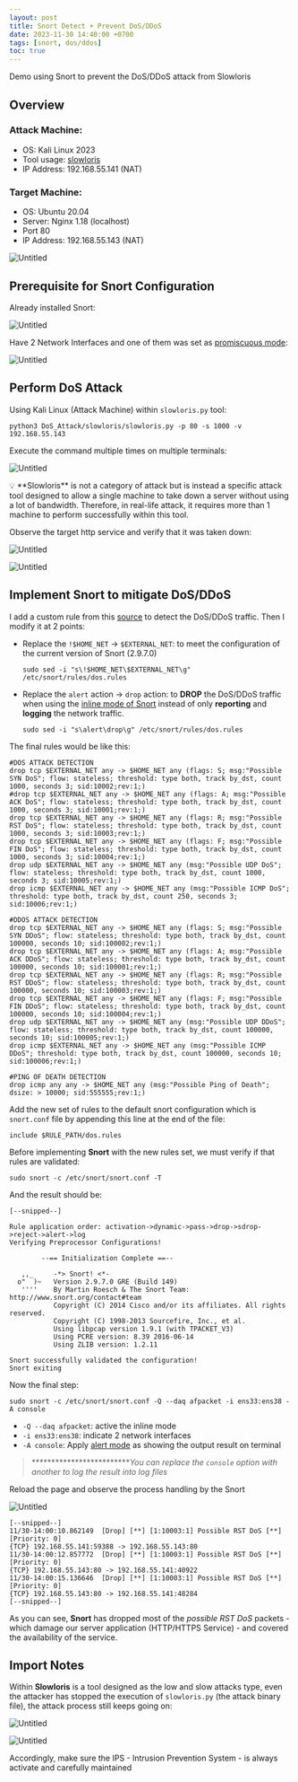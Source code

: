 ```yaml
---
layout: post
title: Snort Detect + Prevent DoS/DDoS
date: 2023-11-30 14:40:00 +0700
tags: [snort, dos/ddos]
toc: true
---
```


<p class="message">Demo using Snort to prevent the DoS/DDoS attack from Slowloris</p>

## Overview

### Attack Machine:

- OS: Kali Linux 2023
- Tool usage: [slowloris](https://github.com/gkbrk/slowloris)
- IP Address: 192.168.55.141 (NAT)

### Target Machine:

- OS: Ubuntu 20.04
- Server: Nginx 1.18 (localhost)
- Port 80
- IP Address: 192.168.55.143 (NAT)

![Untitled](/assets/Snort%20Detect%20and%20Prevent%20DoS_DDoS/Untitled.png)

## Prerequisite for Snort Configuration

Already installed Snort:

![Untitled](/assets/Snort%20Detect%20and%20Prevent%20DoS_DDoS/Untitled%201.png)

Have 2 Network Interfaces and one of them was set as [promiscuous mode](https://www.thegeekdiary.com/how-to-configure-interface-in-promiscuous-mode-in-centos-rhel/): 

![Untitled](/assets/Snort%20Detect%20and%20Prevent%20DoS_DDoS/Untitled%202.png)

## Perform DoS Attack

Using Kali Linux (Attack Machine) within `slowloris.py` tool:

```
python3 DoS_Attack/slowloris/slowloris.py -p 80 -s 1000 -v 192.168.55.143
```

Execute the command multiple times on multiple terminals:

![Untitled](/assets/Snort%20Detect%20and%20Prevent%20DoS_DDoS/Untitled%203.png)

<aside>
💡 **Slowloris** is not a category of attack but is instead a specific attack tool designed to allow a single machine to take down a server without using a lot of bandwidth. Therefore, in real-life attack, it requires more than 1 machine to perform successfully within this tool.

</aside>

Observe the target http service and verify that it was taken down:

![Untitled](/assets/Snort%20Detect%20and%20Prevent%20DoS_DDoS/Untitled%204.png)

![Untitled](/assets/Snort%20Detect%20and%20Prevent%20DoS_DDoS/Untitled%205.png)

## Implement Snort to mitigate DoS/DDoS

I add a custom rule from this [source](https://raw.githubusercontent.com/maj0rmil4d/snort-ddos-mitigation/main/dos.rules) to detect the DoS/DDoS traffic. Then I modify it at 2 points:

- Replace the `!$HOME_NET` → `$EXTERNAL_NET`: to meet the configuration of the current version of Snort (2.9.7.0)
    
    ```
    sudo sed -i "s\!$HOME_NET\$EXTERNAL_NET\g" /etc/snort/rules/dos.rules
    ```
    
- Replace the `alert` action → `drop` action: to **DROP** the DoS/DDoS traffic when using the [inline mode of Snort](https://sublimerobots.com/2016/02/snort-ips-inline-mode-on-ubuntu/) instead of only **reporting** and **logging** the network traffic.
    
    ```
    sudo sed -i "s\alert\drop\g" /etc/snort/rules/dos.rules
    ```
    

The final rules would be like this:

```
#DOS ATTACK DETECTION
drop tcp $EXTERNAL_NET any -> $HOME_NET any (flags: S; msg:"Possible SYN DoS"; flow: stateless; threshold: type both, track by_dst, count 1000, seconds 3; sid:10002;rev:1;)
#drop tcp $EXTERNAL_NET any -> $HOME_NET any (flags: A; msg:"Possible ACK DoS"; flow: stateless; threshold: type both, track by_dst, count 1000, seconds 3; sid:10001;rev:1;)
drop tcp $EXTERNAL_NET any -> $HOME_NET any (flags: R; msg:"Possible RST DoS"; flow: stateless; threshold: type both, track by_dst, count 1000, seconds 3; sid:10003;rev:1;)
drop tcp $EXTERNAL_NET any -> $HOME_NET any (flags: F; msg:"Possible FIN DoS"; flow: stateless; threshold: type both, track by_dst, count 1000, seconds 3; sid:10004;rev:1;)
drop udp $EXTERNAL_NET any -> $HOME_NET any (msg:"Possible UDP DoS"; flow: stateless; threshold: type both, track by_dst, count 1000, seconds 3; sid:10005;rev:1;)
drop icmp $EXTERNAL_NET any -> $HOME_NET any (msg:"Possible ICMP DoS"; threshold: type both, track by_dst, count 250, seconds 3; sid:10006;rev:1;)

#DDOS ATTACK DETECTION
drop tcp $EXTERNAL_NET any -> $HOME_NET any (flags: S; msg:"Possible SYN DDoS"; flow: stateless; threshold: type both, track by_dst, count 100000, seconds 10; sid:100002;rev:1;)
drop tcp $EXTERNAL_NET any -> $HOME_NET any (flags: A; msg:"Possible ACK DDoS"; flow: stateless; threshold: type both, track by_dst, count 100000, seconds 10; sid:100001;rev:1;)
drop tcp $EXTERNAL_NET any -> $HOME_NET any (flags: R; msg:"Possible RST DDoS"; flow: stateless; threshold: type both, track by_dst, count 100000, seconds 10; sid:100003;rev:1;)
drop tcp $EXTERNAL_NET any -> $HOME_NET any (flags: F; msg:"Possible FIN DDoS"; flow: stateless; threshold: type both, track by_dst, count 100000, seconds 10; sid:100004;rev:1;)
drop udp $EXTERNAL_NET any -> $HOME_NET any (msg:"Possible UDP DDoS"; flow: stateless; threshold: type both, track by_dst, count 100000, seconds 10; sid:100005;rev:1;)
drop icmp $EXTERNAL_NET any -> $HOME_NET any (msg:"Possible ICMP DDoS"; threshold: type both, track by_dst, count 100000, seconds 10; sid:100006;rev:1;)

#PING OF DEATH DETECTION
drop icmp any any -> $HOME_NET any (msg:"Possible Ping of Death"; dsize: > 10000; sid:555555;rev:1;)
```

Add the new set of rules to the default snort configuration which is `snort.conf` file by appending this line at the end of the file:

```
include $RULE_PATH/dos.rules
```

Before implementing **Snort** with the new rules set, we must verify if that rules are validated:

```
sudo snort -c /etc/snort/snort.conf -T
```

And the result should be:

```
[--snipped--]

Rule application order: activation->dynamic->pass->drop->sdrop->reject->alert->log
Verifying Preprocessor Configurations!

        --== Initialization Complete ==--

   ,,_     -*> Snort! <*-
  o"  )~   Version 2.9.7.0 GRE (Build 149) 
   ''''    By Martin Roesch & The Snort Team: http://www.snort.org/contact#team
           Copyright (C) 2014 Cisco and/or its affiliates. All rights reserved.
           Copyright (C) 1998-2013 Sourcefire, Inc., et al.
           Using libpcap version 1.9.1 (with TPACKET_V3)
           Using PCRE version: 8.39 2016-06-14
           Using ZLIB version: 1.2.11

Snort successfully validated the configuration!
Snort exiting
```

Now the final step:

```
sudo snort -c /etc/snort/snort.conf -Q --daq afpacket -i ens33:ens38 -A console
```

- `-Q --daq afpacket`: active the inline mode
- `-i ens33:ens38`: indicate 2 network interfaces
- `-A console`: Apply [alert mode](https://linuxhint.com/snort_alerts/) as showing the output result on terminal

> **************************You can replace the `console` option with another to log the result into log files*
> 

Reload the page and observe the process handling by the Snort

![Untitled](/assets/Snort%20Detect%20and%20Prevent%20DoS_DDoS/Untitled%206.png)

```
[--snipped--]
11/30-14:00:10.862149  [Drop] [**] [1:10003:1] Possible RST DoS [**] [Priority: 0] 
{TCP} 192.168.55.141:59388 -> 192.168.55.143:80
11/30-14:00:12.857772  [Drop] [**] [1:10003:1] Possible RST DoS [**] [Priority: 0] 
{TCP} 192.168.55.143:80 -> 192.168.55.141:40922
11/30-14:00:15.136646  [Drop] [**] [1:10003:1] Possible RST DoS [**] [Priority: 0] 
{TCP} 192.168.55.143:80 -> 192.168.55.141:48284
[--snipped--]
```

As you can see, **Snort** has dropped most of the *possible RST DoS* packets - which damage our server application (HTTP/HTTPS Service) - and covered the availability of the service.

## Import Notes

Within **Slowloris** is a tool designed as the low and slow attacks type, even the attacker has stopped the execution of `slowloris.py` (the attack binary file), the attack process still keeps going on:

![Untitled](/assets/Snort%20Detect%20and%20Prevent%20DoS_DDoS/Untitled%207.png)

![Untitled](/assets/Snort%20Detect%20and%20Prevent%20DoS_DDoS/Untitled%208.png)

Accordingly, make sure the IPS - Intrusion Prevention System - is always activate and carefully maintained